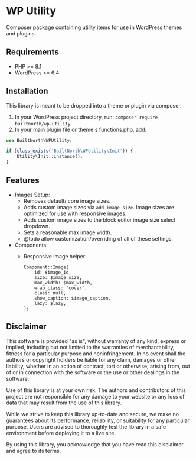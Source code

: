 # WP Utility

Composer package containing utility items for use in WordPress themes and plugins.

## Requirements

- PHP >= 8.1
- WordPress >= 6.4

## Installation

This library is meant to be dropped into a theme or plugin via composer.

1. In your WordPress project directory, run: `composer require builtnorth/wp-utility`.
2. In your main plugin file or theme's functions.php, add:

```php
use BuiltNorth\WPUtility;

if (class_exists('BuiltNorth\WPUtility\Init')) {
    Utility\Init::instance();
}
```

## Features

- Images Setup:
    - Removes default/ core image sizes.
    - Adds custom image sizes via `add_image_size`. Image sizes are optimized for use with responsive images.
    - Adds custom image sizes to the block editor image size select dropdown.
    - Sets a reasonable max image width.
    - @todo allow customization/overriding of all of these settings.
- Components:
    - Responsive image helper

        ```
        Component::Image(
        	id: $image_id,
        	size: $image_size,
        	max_width: $max_width,
        	wrap_class: 'cover',
        	class: null,
        	show_caption: $image_caption,
        	lazy: $lazy,
        );
        ```

## Disclaimer

This software is provided "as is", without warranty of any kind, express or implied, including but not limited to the warranties of merchantability, fitness for a particular purpose and noninfringement. In no event shall the authors or copyright holders be liable for any claim, damages or other liability, whether in an action of contract, tort or otherwise, arising from, out of or in connection with the software or the use or other dealings in the software.

Use of this library is at your own risk. The authors and contributors of this project are not responsible for any damage to your website or any loss of data that may result from the use of this library.

While we strive to keep this library up-to-date and secure, we make no guarantees about its performance, reliability, or suitability for any particular purpose. Users are advised to thoroughly test the library in a safe environment before deploying it to a live site.

By using this library, you acknowledge that you have read this disclaimer and agree to its terms.
